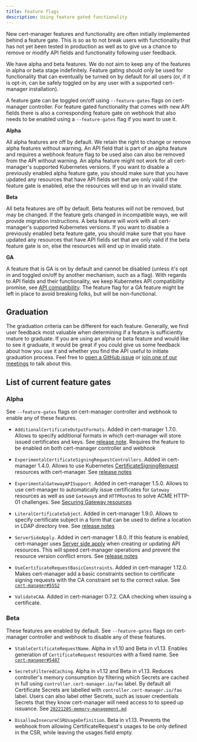 ```yaml
---
title: Feature flags
description: Using feature gated functionality
---
```


New cert-manager features and functionality are often initially implemented behind a feature gate. This is so as to not break users with functionality that has not yet been tested in production as well as to give us a chance to remove or modify API fields and functionality following user feedback.

We have alpha and beta features. We do not aim to keep any of the features in alpha or beta stage indefinitely. Feature gating should only be used for functionality that can eventually be turned on by default for all users (or, if it is opt-in, can be safely toggled on by any user with a supported cert-manager installation).

A feature gate can be toggled on/off using `--feature-gates` flags on cert-manager controller. For feature gated functionality that comes with new API fields there is also a corresponding feature gate on webhook that also needs to be enabled using a `--feature-gates` flag if you want to use it.

**Alpha**

All alpha features are off by default. We retain the right to change or remove
alpha features without warning. An API field that is part of an alpha feature
and requires a webhook feature flag to be used also can also be removed from the
API without warning. An alpha feature might not work for all cert-manager's
supported Kubernetes versions. If you want to disable a previously enabled alpha
feature gate, you should make sure that you have updated any resources that have API
fields set that are only valid if the feature gate is enabled, else the resources
will end up in an invalid state.

**Beta**

All beta features are off by default. Beta features will not be removed, but may
be changed. If the feature gets changed in incompatible ways, we will provide
migration instructions. A beta feature will work with all cert-manager's
supported Kubernetes versions. If you want to disable a previously enabled beta
feature gate, you should make sure that you have updated any resources that have API
fields set that are only valid if the beta feature gate is on, else the resources
will end up in invalid state.

**GA**

A feature that is GA is on by default and cannot be disabled (unless it's opt in and toggled on/off by another mechanism, such as a flag).
With regards to API fields and their functionality, we keep Kubernetes API compatibility promise, see [API compatibility](./api-compatibility.md).
The feature flag for a GA feature might be left in place to avoid breaking folks, but will be non-functional. 

## Graduation

The graduation criteria can be different for each feature.
Generally, we find user feedback most valuable when determining if a feature is sufficiently mature to graduate. If you are using an alpha or beta feature and would like to see it graduate, it would be great if you could give us some feedback about how you use it and whether you find the API useful to initiate graduation process. Feel free to [open a GitHub issue](https://github.com/cert-manager/cert-manager/issues/new/choose) or [join one of our meetings](../contributing/#meetings) to talk about this.

## List of current feature gates

### Alpha

See `--feature-gates` flags on cert-manager controller and webhook to enable any of these features.

- `AdditionalCertificateOutputFormats`. Added in cert-manager 1.7.0. Allows to specify additional formats in which cert-manager will store issued certificates and keys. See [release note](../release-notes/release-notes-1.7.md#additional-certificate-output-formats). Requires the feature to be enabled on both cert-manager controller and webhook

- `ExperimentalCertificateSigningRequestControllers`. Added in cert-manager
  1.4.0. Allows to use Kubernetes
  [CertificateSigningRequest](https://kubernetes.io/docs/reference/access-authn-authz/certificate-signing-requests/)
  resources with cert-manager. See [release notes](../release-notes/release-notes-1.4.md#experimental-support-for-kubernetes-certificatesigningrequests)

- `ExperimentalGatewayAPISupport`. Added in cert-manager 1.5.0. Allows to use cert-manager to automatically issue certificates for `Gateway` resources as well as use `Gateway`s and `HTTPRoute`s to solve ACME HTTP-01 challenges. See [Securing Gateway resources](../usage/gateway.md)

- `LiteralCertificateSubject`. Added in cert-manager 1.9.0. Allows to specify certificate subject in a form that can be used to define a location in LDAP directory tree. See [release notes](../release-notes/release-notes-1.9.md#literal-certificate-subjects)

- `ServerSideApply`. Added in cert-manager 1.8.0. If this feature is enabled, cert-manager uses [Server side apply](https://kubernetes.io/docs/reference/using-api/server-side-apply/) when creating or updating API resources. This will speed cert-manager operations and prevent the resource version conflict errors. See [release notes](../release-notes/release-notes-1.8.md#server-side-apply)

- `UseCertificateRequestBasicConstraints`. Added in cert-manager 1.12.0. Makes cert-manager add a basic constraints section to certificate signing requests with the CA constraint set to the correct value. See [`cert-manager#5552`](https://github.com/cert-manager/cert-manager/pull/5552)

- `ValidateCAA`. Added in cert-manager 0.7.2. CAA checking when issuing a certificate.


### Beta

These features are enabled by default. See `--feature-gates` flags on cert-manager controller and webhook to disable any of these features.

- `StableCertificateRequestName`. Alpha in v1.10 and Beta in v1.13. Enables generation of `CertificateRequest` resources with a fixed name. See [`cert-manager#5487`](https://github.com/cert-manager/cert-manager/pull/5487)

- `SecretsFilteredCaching`. Alpha in v1.12 and Beta in v1.13. Reduces controller's memory consumption by filtering which Secrets are cached in full using `controller.cert-manager.io/fao` label. By default all Certificate Secrets are labelled with `controller.cert-manager.io/fao` label. Users can also label other Secrets, such as issuer credentials Secrets that they know cert-manager will need access to to speed up issuance. See [`20221205-memory-management.md`](https://github.com/cert-manager/cert-manager/blob/master/design/20221205-memory-management.md)

- `DisallowInsecureCSRUsageDefinition`. Beta in v1.13. Prevents the webhook from allowing CertificateRequest's usages to be only defined in the CSR, while leaving the usages field empty.
